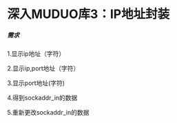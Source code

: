 # 深入MUDUO库3：IP地址封装

##### 需求

1.显示ip地址（字符）

2.显示ip,port地址（字符）

3.显示port地址(字符)

4.得到sockaddr_in的数据

5.重新更改sockaddr_in的数据